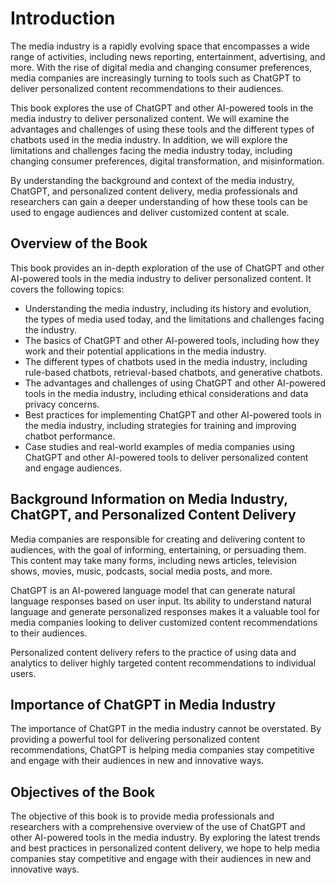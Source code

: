 Introduction
============

The media industry is a rapidly evolving space that encompasses a wide range of activities, including news reporting, entertainment, advertising, and more. With the rise of digital media and changing consumer preferences, media companies are increasingly turning to tools such as ChatGPT to deliver personalized content recommendations to their audiences.

This book explores the use of ChatGPT and other AI-powered tools in the media industry to deliver personalized content. We will examine the advantages and challenges of using these tools and the different types of chatbots used in the media industry. In addition, we will explore the limitations and challenges facing the media industry today, including changing consumer preferences, digital transformation, and misinformation.

By understanding the background and context of the media industry, ChatGPT, and personalized content delivery, media professionals and researchers can gain a deeper understanding of how these tools can be used to engage audiences and deliver customized content at scale.

Overview of the Book
--------------------

This book provides an in-depth exploration of the use of ChatGPT and other AI-powered tools in the media industry to deliver personalized content. It covers the following topics:

* Understanding the media industry, including its history and evolution, the types of media used today, and the limitations and challenges facing the industry.
* The basics of ChatGPT and other AI-powered tools, including how they work and their potential applications in the media industry.
* The different types of chatbots used in the media industry, including rule-based chatbots, retrieval-based chatbots, and generative chatbots.
* The advantages and challenges of using ChatGPT and other AI-powered tools in the media industry, including ethical considerations and data privacy concerns.
* Best practices for implementing ChatGPT and other AI-powered tools in the media industry, including strategies for training and improving chatbot performance.
* Case studies and real-world examples of media companies using ChatGPT and other AI-powered tools to deliver personalized content and engage audiences.

Background Information on Media Industry, ChatGPT, and Personalized Content Delivery
------------------------------------------------------------------------------------

Media companies are responsible for creating and delivering content to audiences, with the goal of informing, entertaining, or persuading them. This content may take many forms, including news articles, television shows, movies, music, podcasts, social media posts, and more.

ChatGPT is an AI-powered language model that can generate natural language responses based on user input. Its ability to understand natural language and generate personalized responses makes it a valuable tool for media companies looking to deliver customized content recommendations to their audiences.

Personalized content delivery refers to the practice of using data and analytics to deliver highly targeted content recommendations to individual users.

Importance of ChatGPT in Media Industry
---------------------------------------

The importance of ChatGPT in the media industry cannot be overstated. By providing a powerful tool for delivering personalized content recommendations, ChatGPT is helping media companies stay competitive and engage with their audiences in new and innovative ways.

Objectives of the Book
----------------------

The objective of this book is to provide media professionals and researchers with a comprehensive overview of the use of ChatGPT and other AI-powered tools in the media industry. By exploring the latest trends and best practices in personalized content delivery, we hope to help media companies stay competitive and engage with their audiences in new and innovative ways.
